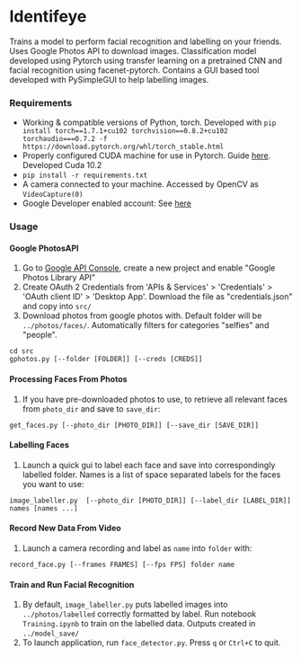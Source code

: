 # Identifeye
Trains a model to perform facial recognition and labelling on your friends. 
Uses Google Photos API to download images.
Classification model developed using Pytorch using transfer learning on a pretrained CNN and facial recognition using facenet-pytorch.
Contains a GUI based tool developed with PySimpleGUI to help labelling images.

### Requirements
 - Working & compatible versions of Python, torch. Developed with `pip install torch==1.7.1+cu102 torchvision==0.8.2+cu102 torchaudio===0.7.2 -f https://download.pytorch.org/whl/torch_stable.html`
 - Properly configured CUDA machine for use in Pytorch. Guide [here](https://medium.datadriveninvestor.com/installing-pytorch-and-tensorflow-with-cuda-enabled-gpu-f747e6924779). Developed Cuda 10.2
 - `pip install -r requirements.txt`
 - A camera connected to your machine. Accessed by OpenCV as `VideoCapture(0)`
 - Google Developer enabled account: See [here](https://developers.google.com/)
 
### Usage
#### Google PhotosAPI
 1. Go to [Google API Console](https://console.developers.google.com/apis/library),  create a new project and enable "Google Photos Library API"
 2. Create OAuth 2 Credentials from 'APIs & Services' > 'Credentials' > 'OAuth client ID' > 'Desktop App'. Download the file as "credentials.json" and copy into `src/`
 3. Download photos from google photos with. Default folder will be `../photos/faces/`. Automatically filters for categories "selfies" and "people". 
 ```
 cd src
 gphotos.py [--folder [FOLDER]] [--creds [CREDS]]
 ```
#### Processing Faces From Photos
 1. If you have pre-downloaded photos to use, to retrieve all relevant faces from `photo_dir` and save to `save_dir`:
 ```
 get_faces.py [--photo_dir [PHOTO_DIR]] [--save_dir [SAVE_DIR]]
 ```
#### Labelling Faces
 1.  Launch a quick gui to label each face and save into correspondingly labelled folder. Names is a list of space separated labels for the faces you want to use:
 ```
 image_labeller.py  [--photo_dir [PHOTO_DIR]] [--label_dir [LABEL_DIR]] names [names ...]
 ```
#### Record New Data From Video
 1. Launch a camera recording and label as `name` into `folder` with:
 ```
 record_face.py [--frames FRAMES] [--fps FPS] folder name
 ```
#### Train and Run Facial Recognition
 1. By default, `image_labeller.py` puts labelled images into `../photos/labelled` correctly formatted by label. Run notebook `Training.ipynb` to train on the labelled data. Outputs created in `../model_save/`
 2. To launch application, run `face_detector.py`. Press `q` or `Ctrl+C` to quit. 
 
 